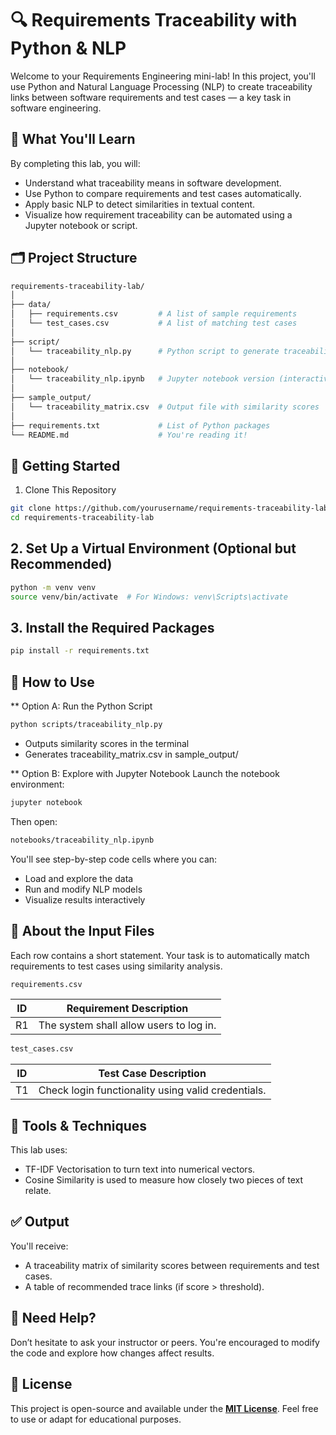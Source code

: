 # 🔍 Requirements Traceability with Python & NLP

Welcome to your Requirements Engineering mini-lab! In this project, you'll use Python and Natural Language Processing (NLP) to create traceability links between software requirements and test cases — a key task in software engineering.


## 🎯 What You'll Learn

By completing this lab, you will:
- Understand what traceability means in software development.
- Use Python to compare requirements and test cases automatically.
- Apply basic NLP to detect similarities in textual content.
- Visualize how requirement traceability can be automated using a Jupyter notebook or script.


## 🗂️ Project Structure

```bash
requirements-traceability-lab/
│
├── data/
│   ├── requirements.csv         # A list of sample requirements
│   └── test_cases.csv           # A list of matching test cases
│
├── script/
│   └── traceability_nlp.py      # Python script to generate traceability links
│
├── notebook/
│   └── traceability_nlp.ipynb   # Jupyter notebook version (interactive)
│
├── sample_output/
│   └── traceability_matrix.csv  # Output file with similarity scores
│
├── requirements.txt             # List of Python packages
└── README.md                    # You're reading it!
```

## 🚀 Getting Started

1. Clone This Repository
```bash
git clone https://github.com/yourusername/requirements-traceability-lab.git
cd requirements-traceability-lab
```

## 2. Set Up a Virtual Environment (Optional but Recommended)
```bash
python -m venv venv
source venv/bin/activate  # For Windows: venv\Scripts\activate
```

## 3. Install the Required Packages
```bash
pip install -r requirements.txt
```

## 📘 How to Use
** Option A: Run the Python Script
```bash
python scripts/traceability_nlp.py
```

* Outputs similarity scores in the terminal
* Generates traceability_matrix.csv in sample_output/

** Option B: Explore with Jupyter Notebook
Launch the notebook environment:
```bash
jupyter notebook
```

Then open:
```bash
notebooks/traceability_nlp.ipynb
```

You'll see step-by-step code cells where you can:
* Load and explore the data
* Run and modify NLP models
* Visualize results interactively

## 📁 About the Input Files
Each row contains a short statement. Your task is to automatically match requirements to test cases using similarity analysis.
```bash
requirements.csv
```
| ID | Requirement Description                 |
| -- | --------------------------------------- |
| R1 | The system shall allow users to log in. |

```bash
test_cases.csv
```
| ID | Test Case Description                              |
| -- | -------------------------------------------------- |
| T1 | Check login functionality using valid credentials. |

## 🧠 Tools & Techniques
This lab uses:
* TF-IDF Vectorisation to turn text into numerical vectors.
* Cosine Similarity is used to measure how closely two pieces of text relate.

## ✅ Output
You'll receive:
* A traceability matrix of similarity scores between requirements and test cases.
* A table of recommended trace links (if score > threshold).

## 🙋 Need Help?
Don’t hesitate to ask your instructor or peers. You're encouraged to modify the code and explore how changes affect results.

## 📜 License
This project is open-source and available under the **[MIT License](LICENSE)**. Feel free to use or adapt for educational purposes. 
